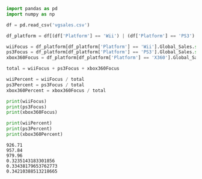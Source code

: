 ```python
import pandas as pd
import numpy as np

df = pd.read_csv('vgsales.csv')

df_platform = df[(df['Platform'] == 'Wii') | (df['Platform'] == 'PS3') | (df['Platform'] == 'X360')]

wiiFocus = df_platform[df_platform['Platform'] == 'Wii'].Global_Sales.sum()
ps3Focus = df_platform[df_platform['Platform'] == 'PS3'].Global_Sales.sum()
xbox360Focus = df_platform[df_platform['Platform'] == 'X360'].Global_Sales.sum()

total = wiiFocus + ps3Focus + xbox360Focus

wiiPercent = wiiFocus / total
ps3Percent = ps3Focus / total
xbox360Percent = xbox360Focus / total

print(wiiFocus)
print(ps3Focus)
print(xbox360Focus)

print(wiiPercent)
print(ps3Percent)
print(xbox360Percent)

```

    926.71
    957.84
    979.96
    0.3235143183301856
    0.33438179653762773
    0.34210388513218665



```python

```


```python

```
